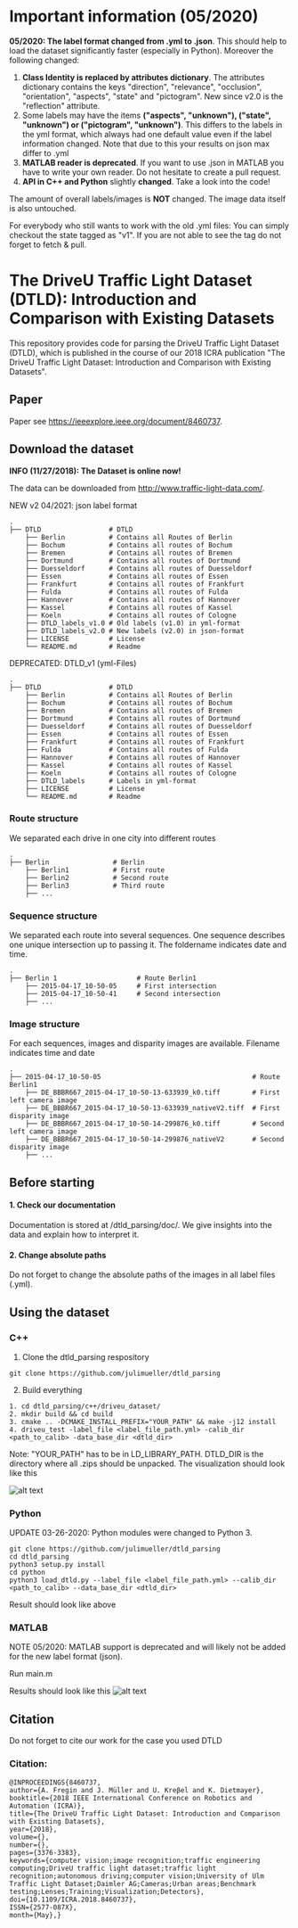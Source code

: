 # Important information (05/2020)

**05/2020: The label format changed from .yml to .json**. This should help to load the dataset significantly faster (especially in Python). Moreover the following changed:

1. **Class Identity is replaced by attributes dictionary**. The attributes dictionary contains the keys "direction", "relevance", "occlusion", "orientation", "aspects", "state" and "pictogram". New since v2.0 is the "reflection" attribute.
2. Some labels may have the items **("aspects", "unknown"), ("state", "unknown") or ("pictogram", "unknown")**. This differs to the labels in the yml format, which always had one default value even if the label information changed. Note that due to this your results on json max differ to .yml
3. **MATLAB reader is deprecated**. If you want to use .json in MATLAB you have to write your own reader. Do not hesitate to create a pull request.
4. **API in C++ and Python** slightly **changed**. Take a look into the code!

The amount of overall labels/images is **NOT** changed. The image data itself is also untouched.

For everybody who still wants to work with the old .yml files: You can simply checkout the state tagged as "v1". If you are not able to see the tag do not forget to fetch & pull.

# The DriveU Traffic Light Dataset (DTLD): Introduction and Comparison with Existing Datasets
This repository provides code for parsing the DriveU Traffic Light Dataset (DTLD), which is published in the course of our 2018 ICRA publication "The DriveU Traffic Light Dataset: Introduction and Comparison with Existing Datasets".

## Paper
Paper see https://ieeexplore.ieee.org/document/8460737.
## Download the dataset
**INFO (11/27/2018): The Dataset is online now!**

The data can be downloaded from http://www.traffic-light-data.com/.

NEW v2 04/2021: json label format

    .
    ├── DTLD                 # DTLD
        ├── Berlin           # Contains all Routes of Berlin
        ├── Bochum           # Contains all routes of Bochum
        ├── Bremen           # Contains all routes of Bremen
        ├── Dortmund         # Contains all routes of Dortmund
        ├── Duesseldorf      # Contains all routes of Duesseldorf
        ├── Essen            # Contains all routes of Essen
        ├── Frankfurt        # Contains all routes of Frankfurt
        ├── Fulda            # Contains all routes of Fulda
        ├── Hannover         # Contains all routes of Hannover
        ├── Kassel           # Contains all routes of Kassel
        ├── Koeln            # Contains all routes of Cologne
        ├── DTLD_labels_v1.0 # Old labels (v1.0) in yml-format
        ├── DTLD_labels_v2.0 # New labels (v2.0) in json-format
        ├── LICENSE          # License
        └── README.md        # Readme

DEPRECATED: DTLD_v1 (yml-Files)

    .
    ├── DTLD                 # DTLD
        ├── Berlin           # Contains all Routes of Berlin
        ├── Bochum           # Contains all routes of Bochum
        ├── Bremen           # Contains all routes of Bremen
        ├── Dortmund         # Contains all routes of Dortmund
        ├── Duesseldorf      # Contains all routes of Duesseldorf
        ├── Essen            # Contains all routes of Essen
        ├── Frankfurt        # Contains all routes of Frankfurt
        ├── Fulda            # Contains all routes of Fulda
        ├── Hannover         # Contains all routes of Hannover
        ├── Kassel           # Contains all routes of Kassel
        ├── Koeln            # Contains all routes of Cologne
        ├── DTLD_labels      # Labels in yml-format
        ├── LICENSE          # License
        └── README.md        # Readme

### Route structure
We separated each drive in one city into different routes

    .
    ├── Berlin                # Berlin
        ├── Berlin1           # First route
        ├── Berlin2           # Second route
        ├── Berlin3           # Third route
        ├── ...
### Sequence structure
We separated each route into several sequences. One sequence describes one unique intersection up to passing it. The foldername indicates date and time.

    .
    ├── Berlin 1                    # Route Berlin1
        ├── 2015-04-17_10-50-05     # First intersection
        ├── 2015-04-17_10-50-41     # Second intersection
        ├── ...

### Image structure
For each sequences, images and disparity images are available. Filename indicates time and date

    .
    ├── 2015-04-17_10-50-05                                      # Route Berlin1
        ├── DE_BBBR667_2015-04-17_10-50-13-633939_k0.tiff        # First left camera image
        ├── DE_BBBR667_2015-04-17_10-50-13-633939_nativeV2.tiff  # First disparity image
        ├── DE_BBBR667_2015-04-17_10-50-14-299876_k0.tiff        # Second left camera image
        ├── DE_BBBR667_2015-04-17_10-50-14-299876_nativeV2       # Second disparity image
        ├── ...
## Before starting
#### 1. Check our documentation
Documentation is stored at /dtld_parsing/doc/. We give insights into the data and explain how to interpret it.
#### 2. Change absolute paths
Do not forget to change the absolute paths of the images in all label files (.yml).

## Using the dataset
### C++

1. Clone the dtld_parsing respository
```Shell
git clone https://github.com/julimueller/dtld_parsing
```
2. Build everything
```Shell
1. cd dtld_parsing/c++/driveu_dataset/
2. mkdir build && cd build
3. cmake .. -DCMAKE_INSTALL_PREFIX="YOUR_PATH" && make -j12 install
4. driveu_test -label_file <label_file_path.yml> -calib_dir <path_to_calib> -data_base_dir <dtld_dir>

```
Note: "YOUR_PATH" has to be in LD_LIBRARY_PATH. DTLD_DIR is the directory where all .zips should be unpacked.
The visualization should look like this

![alt text](https://github.com/julimueller/dtld_parsing/blob/master/images/c%2B%2B_demo.png)
### Python
UPDATE 03-26-2020: Python modules were changed to Python 3.
```Shell
git clone https://github.com/julimueller/dtld_parsing
cd dtld_parsing
python3 setup.py install
cd python
python3 load_dtld.py --label_file <label_file_path.yml> --calib_dir <path_to_calib> --data_base_dir <dtld_dir>

```
Result should look like above
### MATLAB

NOTE 05/2020: MATLAB support is deprecated and will likely not be added for the new label format (json).

Run main.m

Results should look like this
![alt text](https://github.com/julimueller/dtld_parsing/blob/master/images/matlab_demo.png)

## Citation
Do not forget to cite our work for the case you used DTLD
### Citation:
```
@INPROCEEDINGS{8460737,
author={A. Fregin and J. Müller and U. Kreβel and K. Dietmayer},
booktitle={2018 IEEE International Conference on Robotics and Automation (ICRA)},
title={The DriveU Traffic Light Dataset: Introduction and Comparison with Existing Datasets},
year={2018},
volume={},
number={},
pages={3376-3383},
keywords={computer vision;image recognition;traffic engineering computing;DriveU traffic light dataset;traffic light recognition;autonomous driving;computer vision;University of Ulm Traffic Light Dataset;Daimler AG;Cameras;Urban areas;Benchmark testing;Lenses;Training;Visualization;Detectors},
doi={10.1109/ICRA.2018.8460737},
ISSN={2577-087X},
month={May},}

```
